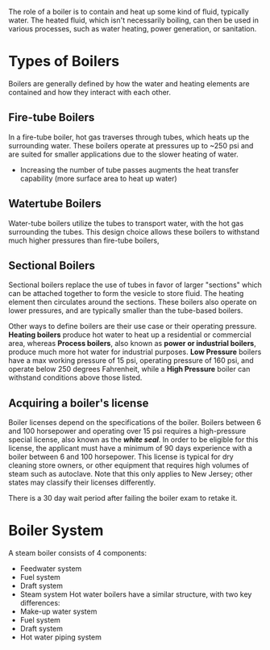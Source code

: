 The role of a boiler is to contain and heat up some kind of fluid, typically water. The heated fluid, which isn't necessarily boiling, can then be used in various processes, such as water heating, power generation, or sanitation.

# Types of Boilers
Boilers are generally defined by how the water and heating elements are contained and how they interact with each other.
## Fire-tube Boilers
In a fire-tube boiler, hot gas traverses through tubes, which heats up the surrounding water. These boilers operate at pressures up to ~250 psi and are suited for smaller applications due to the slower heating of water.
- Increasing the number of tube passes augments the heat transfer capability (more surface area to heat up water)
## Watertube Boilers
Water-tube boilers utilize the tubes to transport water, with the hot gas surrounding the tubes. This design choice allows these boilers to withstand much higher pressures than fire-tube boilers, 
## Sectional Boilers
Sectional boilers replace the use of tubes in favor of larger "sections" which can be attached together to form the vesicle to store fluid. The heating element then circulates around the sections. These boilers also operate on lower pressures, and are typically smaller than the tube-based boilers.

Other ways to define boilers are their use case or their operating pressure. **Heating boilers** produce hot water to heat up a residential or commercial area, whereas **Process boilers**, also known as **power or industrial boilers**, produce much more hot water for industrial purposes. **Low Pressure** boilers have a max working pressure of 15 psi, operating pressure of 160 psi, and operate below 250 degrees Fahrenheit, while a **High Pressure** boiler can withstand conditions above those listed.


## Acquiring a boiler's license
Boiler licenses depend on the specifications of the boiler. Boilers between 6 and 100 horsepower and operating over 15 psi requires a high-pressure special license, also known as the ***white seal***. In order to be eligible for this license, the applicant must have a minimum of 90 days experience with a boiler between 6 and 100 horsepower. This license is typical for dry cleaning store owners, or other equipment that requires high volumes of steam such as autoclave. Note that this only applies to New Jersey; other states may classify their licenses differently. 

There is a 30 day wait period after failing the boiler exam to retake it.
# Boiler System
A steam boiler consists of 4 components:
- Feedwater system
- Fuel system
- Draft system
- Steam system
Hot water boilers have a similar structure, with two key differences:
- Make-up water system
- Fuel system
- Draft system
- Hot water piping system